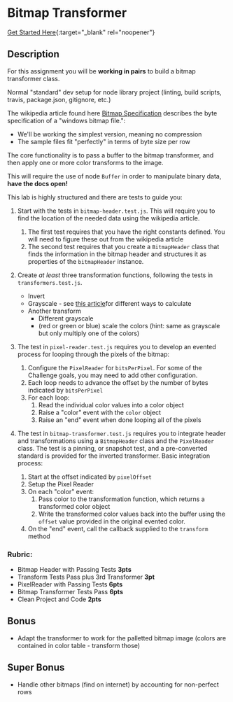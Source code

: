 # Bitmap Transformer

[Get Started Here](https://classroom.github.com/a/Oap0HoZ5){:target="_blank" rel="noopener"}

## Description

For this assignment you will be **working in pairs** to build a bitmap transformer class.

Normal "standard" dev setup for node library project (linting, build scripts, travis, package.json, gitignore, etc.)

The wikipedia article found here [Bitmap Specification](https://en.wikipedia.org/wiki/BMP_file_format) 
describes the byte specification of a "windows bitmap file.":

* We'll be working the simplest version, meaning no compression
* The sample files fit "perfectly" in terms of byte size per row

The core functionality is to pass a buffer to the bitmap transformer, and then apply
one or more color transforms to the image.

This will require the use of node `Buffer` in order to manipulate binary data, **have the docs open!**

This lab is highly structured and there are tests to guide you:

1. Start with the tests in `bitmap-header.test.js`. This will require you to find the location of the needed data using the wikipedia article.
    1. The first test requires that you have the right constants defined. You will need to figure these
    out from the wikipedia article
    2. The second test requires that you create a `BitmapHeader` class that finds the information in the bitmap header and structures it as properties of the `bitmapHeader` instance.
2. Create _at least_ three transformation functions, following the tests in `transformers.test.js`.
    * Invert
    * Grayscale - see [this article](https://www.johndcook.com/blog/2009/08/24/algorithms-convert-color-grayscale/)for different ways to calculate
    * Another transform
        * Different grayscale
        * (red or green or blue) scale the colors (hint: same as grayscale but only multiply one of the colors)

3. The test in `pixel-reader.test.js` requires you to develop an evented process for 
looping through the pixels of the bitmap:

    1. Configure the `PixelReader` for `bitsPerPixel`. For some of the Challenge goals, you 
    may need to add other configuration.
    1. Each loop needs to advance the offset by the number of bytes indicated by `bitsPerPixel`
    1. For each loop:
        1. Read the individual color values into a color object
        1. Raise a "color" event with the `color` object
        1. Raise an "end" event when done looping all of the pixels

4. The test in `bitmap-transformer.test.js` requires you to integrate header and transformations using a `BitmapHeader` class and the `PixelReader` class. The test is a pinning, or snapshot test, and a pre-converted standard is provided for the inverted transformer. Basic integration process:

    1. Start at the offset indicated by `pixelOffset`
    1. Setup the Pixel Reader
    1. On each "color" event:
        1. Pass color to the transformation function, which returns a transformed color object
        1. Write the transformed color values back into the buffer using the `offset` value provided
        in the original evented color.
    1. On the "end" event, call the callback supplied to the `transform` method 

### Rubric:

* Bitmap Header with Passing Tests **3pts**
* Transform Tests Pass plus 3rd Transformer **3pt**
* PixelReader with Passing Tests **6pts**
* Bitmap Transformer Tests Pass **6pts**
* Clean Project and Code **2pts**

## Bonus

* Adapt the transformer to work for the palletted bitmap image (colors are contained in color table - transform those)

## Super Bonus

* Handle other bitmaps (find on internet) by accounting for non-perfect rows
